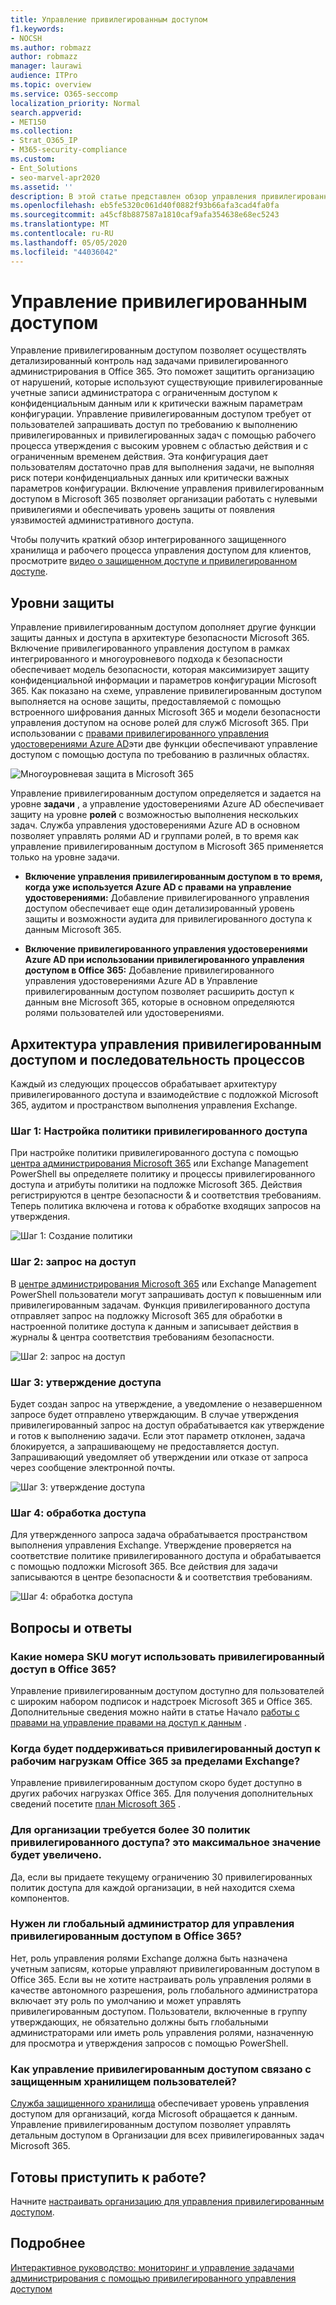 ```yaml
---
title: Управление привилегированным доступом
f1.keywords:
- NOCSH
ms.author: robmazz
author: robmazz
manager: laurawi
audience: ITPro
ms.topic: overview
ms.service: O365-seccomp
localization_priority: Normal
search.appverid:
- MET150
ms.collection:
- Strat_O365_IP
- M365-security-compliance
ms.custom:
- Ent_Solutions
- seo-marvel-apr2020
ms.assetid: ''
description: В этой статье представлен обзор управления привилегированным доступом в Microsoft 365, в том числе ответы на часто задаваемые вопросы (FAQ).
ms.openlocfilehash: eb5fe5320c061d40f0882f93b66afa3cad4fa0fa
ms.sourcegitcommit: a45cf8b887587a1810caf9afa354638e68ec5243
ms.translationtype: MT
ms.contentlocale: ru-RU
ms.lasthandoff: 05/05/2020
ms.locfileid: "44036042"
---
```

# <a name="privileged-access-management"></a>Управление привилегированным доступом

Управление привилегированным доступом позволяет осуществлять детализированный контроль над задачами привилегированного администрирования в Office 365. Это поможет защитить организацию от нарушений, которые используют существующие привилегированные учетные записи администратора с ограниченным доступом к конфиденциальным данным или к критически важным параметрам конфигурации. Управление привилегированным доступом требует от пользователей запрашивать доступ по требованию к выполнению привилегированных и привилегированных задач с помощью рабочего процесса утверждения с высоким уровнем с областью действия и с ограниченным временем действия. Эта конфигурация дает пользователям достаточно прав для выполнения задачи, не выполняя риск потери конфиденциальных данных или критически важных параметров конфигурации. Включение управления привилегированным доступом в Microsoft 365 позволяет организации работать с нулевыми привилегиями и обеспечивать уровень защиты от появления уязвимостей административного доступа.

Чтобы получить краткий обзор интегрированного защищенного хранилища и рабочего процесса управления доступом для клиентов, просмотрите [видео о защищенном доступе и привилегированном доступе](https://go.microsoft.com/fwlink/?linkid=2066800).

## <a name="layers-of-protection"></a>Уровни защиты

Управление привилегированным доступом дополняет другие функции защиты данных и доступа в архитектуре безопасности Microsoft 365. Включение привилегированного управления доступом в рамках интегрированного и многоуровневого подхода к безопасности обеспечивает модель безопасности, которая максимизирует защиту конфиденциальной информации и параметров конфигурации Microsoft 365. Как показано на схеме, управление привилегированным доступом выполняется на основе защиты, предоставляемой с помощью встроенного шифрования данных Microsoft 365 и модели безопасности управления доступом на основе ролей для служб Microsoft 365. При использовании с [правами привилегированного управления удостоверениями Azure AD](https://docs.microsoft.com/azure/active-directory/active-directory-privileged-identity-management-configure)эти две функции обеспечивают управление доступом с помощью доступа по требованию в различных областях.

![Многоуровневая защита в Microsoft 365](../media/pam-layered-protection.png)

Управление привилегированным доступом определяется и задается на уровне **задачи** , а управление удостоверениями Azure AD обеспечивает защиту на уровне **ролей** с возможностью выполнения нескольких задач. Служба управления удостоверениями Azure AD в основном позволяет управлять ролями AD и группами ролей, в то время как управление привилегированным доступом в Microsoft 365 применяется только на уровне задачи.

- **Включение управления привилегированным доступом в то время, когда уже используется Azure AD с правами на управление удостоверениями:** Добавление привилегированного управления доступом обеспечивает еще один детализированный уровень защиты и возможности аудита для привилегированного доступа к данным Microsoft 365.

- **Включение привилегированного управления удостоверениями Azure AD при использовании привилегированного управления доступом в Office 365:**  Добавление привилегированного управления удостоверениями Azure AD в Управление привилегированным доступом позволяет расширить доступ к данным вне Microsoft 365, которые в основном определяются ролями пользователей или удостоверениями.  

## <a name="privileged-access-management-architecture-and-process-flow"></a>Архитектура управления привилегированным доступом и последовательность процессов

Каждый из следующих процессов обрабатывает архитектуру привилегированного доступа и взаимодействие с подложкой Microsoft 365, аудитом и пространством выполнения управления Exchange.

### <a name="step-1-configure-a-privileged-access-policy"></a>Шаг 1: Настройка политики привилегированного доступа

При настройке политики привилегированного доступа с помощью [центра администрирования Microsoft 365](https://admin.microsoft.com) или Exchange Management PowerShell вы определяете политику и процессы привилегированного доступа и атрибуты политики на подложке Microsoft 365. Действия регистрируются в центре безопасности &amp; и соответствия требованиям. Теперь политика включена и готова к обработке входящих запросов на утверждения.

![Шаг 1: Создание политики](../media/pam-step1-policy-creation.jpg)

### <a name="step-2-access-request"></a>Шаг 2: запрос на доступ

В [центре администрирования Microsoft 365](https://admin.microsoft.com) или Exchange Management PowerShell пользователи могут запрашивать доступ к повышенным или привилегированным задачам. Функция привилегированного доступа отправляет запрос на подложку Microsoft 365 для обработки в настроенной политике доступа к данным и записывает действия в журналы &amp; центра соответствия требованиям безопасности.

![Шаг 2: запрос на доступ](../media/pam-step2-access-request.jpg)

### <a name="step-3-access-approval"></a>Шаг 3: утверждение доступа

Будет создан запрос на утверждение, а уведомление о незавершенном запросе будет отправлено утверждающим. В случае утверждения привилегированный запрос на доступ обрабатывается как утверждение и готов к выполнению задачи. Если этот параметр отклонен, задача блокируется, а запрашивающему не предоставляется доступ. Запрашивающий уведомляет об утверждении или отказе от запроса через сообщение электронной почты.

![Шаг 3: утверждение доступа](../media/pam-step3-access-approval.jpg)

### <a name="step-4-access-processing"></a>Шаг 4: обработка доступа

Для утвержденного запроса задача обрабатывается пространством выполнения управления Exchange. Утверждение проверяется на соответствие политике привилегированного доступа и обрабатывается с помощью подложки Microsoft 365. Все действия для задачи записываются в центре безопасности &amp; и соответствия требованиям.

![Шаг 4: обработка доступа](../media/pam-step4-access-processing.jpg)

## <a name="frequently-asked-questions"></a>Вопросы и ответы

### <a name="what-skus-can-use-privileged-access-in-office-365"></a>Какие номера SKU могут использовать привилегированный доступ в Office 365?

Управление привилегированным доступом доступно для пользователей с широким набором подписок и надстроек Microsoft 365 и Office 365. Дополнительные сведения можно найти в статье Начало [работы с правами на управление правами на доступ к данным](privileged-access-management-configuration.md) .

### <a name="when-will-privileged-access-support-office-365-workloads-beyond-exchange"></a>Когда будет поддерживаться привилегированный доступ к рабочим нагрузкам Office 365 за пределами Exchange?

Управление привилегированным доступом скоро будет доступно в других рабочих нагрузках Office 365. Для получения дополнительных сведений посетите [план Microsoft 365](https://www.microsoft.com/microsoft-365/roadmap) .

### <a name="my-organization-needs-more-than-30-privileged-access-policies-will-this-limit-be-increased"></a>Для организации требуется более 30 политик привилегированного доступа? это максимальное значение будет увеличено.

Да, если вы придаете текущему ограничению 30 привилегированных политик доступа для каждой организации, в ней находится схема компонентов.

### <a name="do-i-need-to-be-a-global-admin-to-manage-privileged-access-in-office-365"></a>Нужен ли глобальный администратор для управления привилегированным доступом в Office 365?

Нет, роль управления ролями Exchange должна быть назначена учетным записям, которые управляют привилегированным доступом в Office 365. Если вы не хотите настраивать роль управления ролями в качестве автономного разрешения, роль глобального администратора включает эту роль по умолчанию и может управлять привилегированным доступом. Пользователи, включенные в группу утверждающих, не обязательно должны быть глобальными администраторами или иметь роль управления ролями, назначенную для просмотра и утверждения запросов с помощью PowerShell.

### <a name="how-is-privileged-access-management-related-to-customer-lockbox"></a>Как управление привилегированным доступом связано с защищенным хранилищем пользователей?

[Служба защищенного хранилища](https://docs.microsoft.com/office365/admin/manage/customer-lockbox-requests) обеспечивает уровень управления доступом для организаций, когда Microsoft обращается к данным. Управление привилегированным доступом позволяет управлять детальным доступом в Организации для всех привилегированных задач Microsoft 365.

## <a name="ready-to-get-started"></a>Готовы приступить к работе?

Начните [настраивать организацию для управления привилегированным доступом](privileged-access-management-configuration.md).

## <a name="learn-more"></a>Подробнее

[Интерактивное руководство: мониторинг и управление задачами администрирования с помощью привилегированного управления доступом](https://content.cloudguides.com/guides/Privileged%20Access%20Management)
